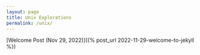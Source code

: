 ```yaml
---
layout: page
title: Unix Explorations
permalink: /unix/
---
```


[Welcome Post (Nov 29, 2022)]({% post_url 2022-11-29-welcome-to-jekyll %})
